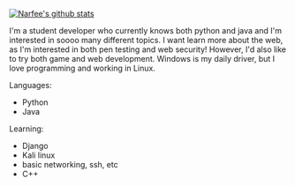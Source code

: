 [![Narfee's github stats](https://github-readme-stats.vercel.app/api?username=Narfee)](https://github.com/anuraghazra/github-readme-stats)

I'm a student developer who currently knows both python and java and I'm interested in soooo many different topics. I want learn more about the web, as I'm interested in both pen testing and web security! However, I'd also like to try both game and web development. Windows is my daily driver, but I love programming and working in Linux. 

Languages: 
 - Python 
 - Java
 
Learning: 
  - Django
  - Kali linux
  - basic networking, ssh, etc
  - C++ 
  
  
